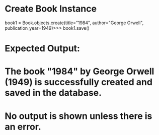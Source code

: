# Create Book Instance

book1 = Book.objects.create(title="1984", author="George Orwell", publication_year=1949)>>> book1.save()

# Expected Output:
# The book "1984" by George Orwell (1949) is successfully created and saved in the database.
# No output is shown unless there is an error.
